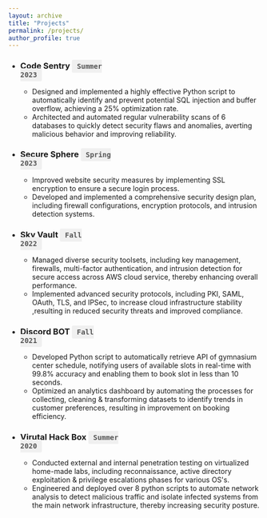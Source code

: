 ```yaml
---
layout: archive
title: "Projects"
permalink: /projects/
author_profile: true
---
```


- ### Code Sentry  <code><span style="background-color: #f0f0f0; padding: 5px 10px; border-radius: 3px; font-weight: bold; color: #555;">Summer 2023</span></code>
    -  Designed and implemented a highly effective Python script to automatically identify and prevent potential SQL injection and buffer overflow, achieving a 25% optimization rate.
    - Architected and automated regular vulnerability scans of 6 databases to quickly detect security flaws and anomalies, averting malicious behavior and improving reliability.

- ### Secure Sphere  <code><span style="background-color: #f0f0f0; padding: 5px 10px; border-radius: 3px; font-weight: bold; color: #555;">Spring 2023</span></code>
    - Improved website security measures by implementing SSL encryption to ensure a secure login process.
    - Developed and implemented a comprehensive security design plan, including firewall configurations, encryption protocols, and intrusion detection systems.

- ### Sky Vault  <code><span style="background-color: #f0f0f0; padding: 5px 10px; border-radius: 3px; font-weight: bold; color: #555;">Fall 2022</span></code>
    - Managed diverse security toolsets, including key management, firewalls, multi-factor authentication, and intrusion detection for secure access across AWS cloud service, thereby enhancing overall performance.
    - Implemented advanced security protocols, including PKI, SAML, OAuth, TLS, and IPSec, to increase cloud infrastructure stability ,resulting in reduced security threats and improved compliance.

- ### Discord BOT  <code><span style="background-color: #f0f0f0; padding: 5px 10px; border-radius: 3px; font-weight: bold; color: #555;">Fall 2021</span></code>
    - Developed Python script to automatically retrieve API of gymnasium center schedule, notifying users of available slots in real-time with 99.8% accuracy and enabling them to book slot in less than 10 seconds.
    - Optimized an analytics dashboard by automating the processes for collecting, cleaning & transforming datasets to identify trends in customer preferences, resulting in improvement on booking efficiency.

- ### Virutal Hack Box  <code><span style="background-color: #f0f0f0; padding: 5px 10px; border-radius: 3px; font-weight: bold; color: #555;">Summer 2020</span></code>
    - Conducted external and internal penetration testing on virtualized home-made labs, including reconnaissance, active directory exploitation & privilege escalations phases for various OS's. 
    - Engineered and deployed over 8 python scripts to automate network analysis to detect malicious traffic and isolate infected systems from the main network infrastructure, thereby increasing security posture.



